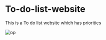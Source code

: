 # To-do-list-website


This is a To do list website which has priorities



![op](https://github.com/MK-MANI1617/To-do-list-website/assets/131427160/375c6229-123d-4dd6-a43f-a918b5a50bfe)
